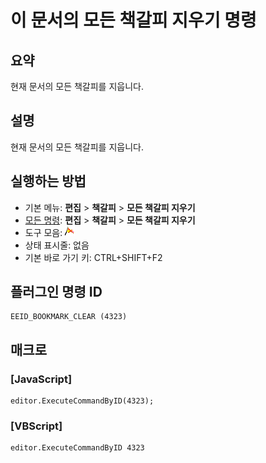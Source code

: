 # 이 문서의 모든 책갈피 지우기 명령

## 요약

현재 문서의 모든 책갈피를 지웁니다.

## 설명

현재 문서의 모든 책갈피를 지웁니다.

## 실행하는 방법

- 기본 메뉴: **편집** \> **책갈피** \> **모든 책갈피 지우기**
- [모든 명령](../tools/all_commands): **편집** \> **책갈피** \> **모든 책갈피 지우기**
- 도구 모음: ![](../../images/bookmarkclear.png)
- 상태 표시줄: 없음
- 기본 바로 가기 키: CTRL+SHIFT+F2

## 플러그인 명령 ID

```
EEID_BOOKMARK_CLEAR (4323)
```

## 매크로

### \[JavaScript\]

```
editor.ExecuteCommandByID(4323);
```

### \[VBScript\]

```
editor.ExecuteCommandByID 4323
```
